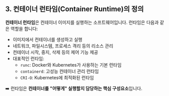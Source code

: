 
## 3. 컨테이너 런타임(Container Runtime)의 정의

**컨테이너 런타임**은 컨테이너 이미지를 실행하는 소프트웨어입니다. 런타임은 다음과 같은 역할을 합니다:

- 이미지에서 컨테이너를 생성하고 실행
- 네트워크, 파일시스템, 프로세스 격리 등의 리소스 관리
- 컨테이너 시작, 중지, 삭제 등의 제어 기능 제공
- 대표적인 런타임:
  - `runc`: Docker와 Kubernetes가 사용하는 기본 런타임
  - `containerd`: 고성능 컨테이너 관리 런타임
  - `CRI-O`: Kubernetes에 최적화된 런타임

➡️ 런타임은 **컨테이너를 "어떻게" 실행할지 담당하는 핵심 구성요소**입니다.

